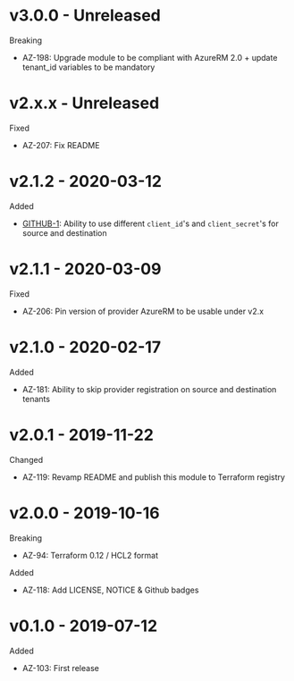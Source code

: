# v3.0.0 - Unreleased

Breaking
  * AZ-198: Upgrade module to be compliant with AzureRM 2.0 + update tenant_id variables to be mandatory

# v2.x.x - Unreleased

Fixed
  * AZ-207: Fix README

# v2.1.2 - 2020-03-12

Added
  * [GITHUB-1](https://github.com/claranet/terraform-azurerm-vnet-peering/pull/3): Ability to use different `client_id`'s and `client_secret`'s for source and destination

# v2.1.1 - 2020-03-09

Fixed
  * AZ-206: Pin version of provider AzureRM to be usable under v2.x

# v2.1.0 - 2020-02-17

Added
  * AZ-181: Ability to skip provider registration on source and destination tenants

# v2.0.1 - 2019-11-22

Changed
  * AZ-119: Revamp README and publish this module to Terraform registry

# v2.0.0 - 2019-10-16

Breaking
  * AZ-94: Terraform 0.12 / HCL2 format

Added
  * AZ-118: Add LICENSE, NOTICE & Github badges

# v0.1.0 - 2019-07-12

Added
  * AZ-103: First release
